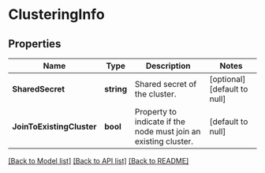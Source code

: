# ClusteringInfo

## Properties
Name | Type | Description | Notes
------------ | ------------- | ------------- | -------------
**SharedSecret** | **string** | Shared secret of the cluster. | [optional] [default to null]
**JoinToExistingCluster** | **bool** | Property to indicate if the node must join an existing cluster. | [default to null]

[[Back to Model list]](../README.md#documentation-for-models) [[Back to API list]](../README.md#documentation-for-api-endpoints) [[Back to README]](../README.md)

